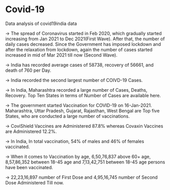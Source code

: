 # Covid-19
Data analysis of covid19india data

->	The spread of Coronavirus started in Feb 2020, which gradually started increasing from Jan 2021 to Dec 2021(First Wave). After that, the number of daily cases decreased. Since the Government has imposed lockdown and after the relaxation from lockdown, again the number of cases started increased in mid of Mar 2021 till now (Second Wave). 

->	India has recorded average cases of 58738, recovery of 56661, and death of 760 per Day.

->	India recorded the second largest number of COIVD-19 Cases.

->	In India, Maharashtra recorded a large number of Cases, Deaths, Recovery. Top Ten States in terms of Number of Cases are available here.

->	The government started Vaccination for COVID-19 on 16-Jan-2021. Maharashtra, Uttar Pradesh, Gujarat, Rajasthan, West Bengal are Top five States, who are conducted a large number of vaccinations.

-> CoviShield Vaccines are Administered 87.8% whereas Covaxin Vaccines are Administered 12.2%.

->	In India, In total vaccination, 54% of males and 46% of females vaccinated.

->	When it comes to Vaccination by age, 6,50,76,837 above 60+ age, 8,57,86,352 between 18-45 age and 7,13,42,751 between 18-45 age persons have been vaccinated.

->	22,23,16,897 number of  First Dose and 4,95,16,745 number of Second Dose Administered Till now.


